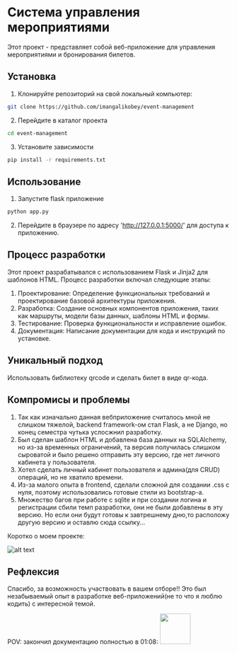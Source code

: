 # Система управления мероприятиями
Этот проект - представляет собой веб-приложение для управления мероприятиями и бронирования билетов.

## Установка

1. Клонируйте репозиторий на свой локальный компьютер:

```bash
git clone https://github.com/imangalikobey/event-management
```
2. Перейдите в каталог проекта

```bash
cd event-management
```
3. Установите зависимости

```bash
pip install -r requirements.txt
```
## Использование

1. Запустите flask приложение
```bash
python app.py
```
2. Перейдите в браузере по адресу 'http://127.0.0.1:5000/' для доступа к приложению.

## Процесс разработки

Этот проект разрабатывался с использованием Flask и Jinja2 для шаблонов HTML. Процесс разработки включал следующие этапы:

1. Проектирование: Определение функциональных требований и проектирование базовой архитектуры приложения.
2. Разработка: Создание основных компонентов приложения, таких как маршруты, модели базы данных, шаблоны HTML и формы.
3. Тестирование: Проверка функциональности и исправление ошибок.
4. Документация: Написание документации для кода и инструкций по установке.

## Уникальный подход
  Использовать библиотеку qrcode и сделать билет в виде qr-кода. 
## Компромисы и проблемы
1. Так как изначально данная вебприложение считалось мной не слишком тяжелой, backend framework-ом стал Flask, а не Django, но конец семестра чутька услосжнил разработку.
2. Был сделан шаблон HTML и добавлена база данных на SQLAlchemy, но из-за временных ограничений, та версия получилась слишком сыроватой и было решено отправить эту версию, где нет личного кабинета у пользователя.
3. Хотел сделать личный кабинет пользователя и админа(для CRUD) операций, но не хватило времени.
4. Из-за малого опыта в frontend, сделали сложной для создании .css с нуля, поэтому использовались готовые стили из bootstrap-a.
5. Множество багов при работе с sqlite и при создании логина и регистрации сбили темп разработки, они не были добавлены в эту версию. Но если они будут готовы к завтрешнему дню,то расположу другую версию и оставлю сюда ссылку...

Коротко о моем проекте:

![alt text](https://i.kym-cdn.com/entries/icons/original/000/017/588/reality.jpg)

## Рефлексия

Спасибо, за возможность участвовать в вашем отборе!! Это был незабываемый опыт в разработке веб-приложений(не то что я люблю кодить)  с интересной темой.

POV: закончил документацию полностью в 01:08:
<img src="https://i.kym-cdn.com/entries/icons/original/000/036/023/bale-1.jpg" width="69" height="69">
